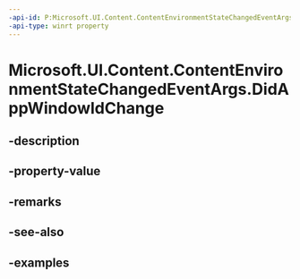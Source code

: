 ```yaml
---
-api-id: P:Microsoft.UI.Content.ContentEnvironmentStateChangedEventArgs.DidAppWindowIdChange
-api-type: winrt property
---
```


# Microsoft.UI.Content.ContentEnvironmentStateChangedEventArgs.DidAppWindowIdChange

<!--
public bool DidAppWindowIdChange { get; }
-->


## -description

## -property-value

## -remarks

## -see-also

## -examples



